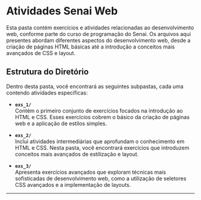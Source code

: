 # Atividades Senai Web

Esta pasta contém exercícios e atividades relacionadas ao desenvolvimento web, conforme parte do curso de programação do Senai. Os arquivos aqui presentes abordam diferentes aspectos do desenvolvimento web, desde a criação de páginas HTML básicas até a introdução a conceitos mais avançados de CSS e layout.

## Estrutura do Diretório

Dentro desta pasta, você encontrará as seguintes subpastas, cada uma contendo atividades específicas:

- **`exs_1/`**  
  Contém o primeiro conjunto de exercícios focados na introdução ao HTML e CSS. Esses exercícios cobrem o básico da criação de páginas web e a aplicação de estilos simples.

- **`exs_2/`**  
  Inclui atividades intermediárias que aprofundam o conhecimento em HTML e CSS. Nesta pasta, você encontrará exercícios que introduzem conceitos mais avançados de estilização e layout.

- **`exs_3/`**  
  Apresenta exercícios avançados que exploram técnicas mais sofisticadas de desenvolvimento web, como a utilização de seletores CSS avançados e a implementação de layouts.


---

